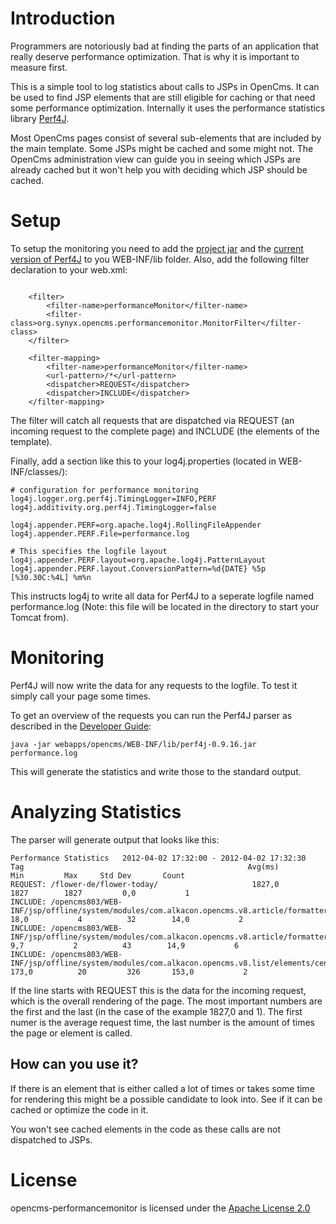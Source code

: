 # Introduction

Programmers are notoriously bad at finding the parts of an application that really deserve performance optimization. That is why it is important to measure first.

This is a simple tool to log statistics about calls to JSPs in OpenCms. It can be used to find JSP elements that are still eligible for caching or that need some performance optimization. Internally it uses the performance statistics library <a href="http://perf4j.codehaus.org/index.html">Perf4J</a>.

Most OpenCms pages consist of several sub-elements that are included by the main template. Some JSPs might be cached and some might not. The OpenCms administration view can guide you in seeing which JSPs are already cached but it won't help you with deciding which JSP should be cached.

# Setup

To setup the monitoring you need to add the [project jar](http://nexus.synyx.de/content/repositories/public-releases/org/synyx/opencms/performance-monitor/0.1/performance-monitor-0.1.jar) and the [current version of Perf4J](http://perf4j.codehaus.org/downloads.html) to you WEB-INF/lib folder. Also, add the following filter declaration to your web.xml:

<pre><code>
    &lt;filter&gt;
        &lt;filter-name&gt;performanceMonitor&lt;/filter-name&gt;
        &lt;filter-class&gt;org.synyx.opencms.performancemonitor.MonitorFilter&lt;/filter-class&gt;
    &lt;/filter&gt;

    &lt;filter-mapping&gt;
        &lt;filter-name&gt;performanceMonitor&lt;/filter-name&gt;
        &lt;url-pattern&gt;/*&lt;/url-pattern&gt;
        &lt;dispatcher&gt;REQUEST&lt;/dispatcher&gt;
        &lt;dispatcher&gt;INCLUDE&lt;/dispatcher&gt;
    &lt;/filter-mapping&gt;
</code></pre>

The filter will catch all requests that are dispatched via REQUEST (an incoming request to the complete page) and INCLUDE (the elements of the template).

Finally, add a section like this to your log4j.properties \(located in WEB-INF/classes/\):

	# configuration for performance monitoring
	log4j.logger.org.perf4j.TimingLogger=INFO,PERF
	log4j.additivity.org.perf4j.TimingLogger=false
	
	log4j.appender.PERF=org.apache.log4j.RollingFileAppender
	log4j.appender.PERF.File=performance.log

	# This specifies the logfile layout
	log4j.appender.PERF.layout=org.apache.log4j.PatternLayout
	log4j.appender.PERF.layout.ConversionPattern=%d{DATE} %5p [%30.30C:%4L] %m%n

This instructs log4j to write all data for Perf4J to a seperate logfile named performance.log \(Note: this file will be located in the directory to start your Tomcat from\).

# Monitoring

Perf4J will now write the data for any requests to the logfile. To test it simply call your page some times.

To get an overview of the requests you can run the Perf4J parser as described in the [Developer Guide](http://perf4j.codehaus.org/devguide.html#Parsing_Log_Files_to_Generate_Performance_Statistics):

	java -jar webapps/opencms/WEB-INF/lib/perf4j-0.9.16.jar performance.log

This will generate the statistics and write those to the standard output.

# Analyzing Statistics

The parser will generate output that looks like this:

	Performance Statistics   2012-04-02 17:32:00 - 2012-04-02 17:32:30
	Tag                                                  Avg(ms)         Min         Max     Std Dev       Count
	REQUEST: /flower-de/flower-today/                     1827,0        1827        1827         0,0           1
	INCLUDE: /opencms803/WEB-INF/jsp/offline/system/modules/com.alkacon.opencms.v8.article/formatters/detail.jsp        18,0           4          32        14,0           2
	INCLUDE: /opencms803/WEB-INF/jsp/offline/system/modules/com.alkacon.opencms.v8.article/formatters/side.jsp         9,7           2          43        14,9           6
	INCLUDE: /opencms803/WEB-INF/jsp/offline/system/modules/com.alkacon.opencms.v8.list/elements/center_singlepage.jsp       173,0          20         326       153,0           2

If the line starts with REQUEST this is the data for the incoming request, which is the overall rendering of the page. The most important numbers are the first and the last \(in the case of the example 1827,0 and 1\). The first numer is the average request time, the last number is the amount of times the page or element is called.

## How can you use it? 

If there is an element that is either called a lot of times or takes some time for rendering this might be a possible candidate to look into. See if it can be cached or optimize the code in it.

You won't see cached elements in the code as these calls are not dispatched to JSPs.

# License 

opencms-performancemonitor is licensed under the [Apache License 2.0](http://www.apache.org/licenses/LICENSE-2.0)
